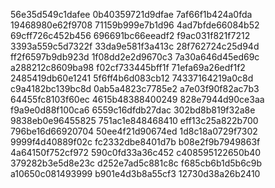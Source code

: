 56e35d549c1dafee
0b40359721d9dfae
7af66f1b424a0fda
19468980e62f9708
71159b999e7b1d96
4ad7bfde66084b52
69cff726c452b456
696691bc66eeadf2
f9ac031f821f7212
3393a559c5d7322f
33da9e581f3a413c
28f762724c25d94d
ff2f6597b9db923d
1f08dd2e2d9670c3
7a30a646d45ed69c
a288212c8609ba98
f02cf733445bff1f
71efa69a26edf1f2
2485419db60e1241
5f6ff4b6d083cb12
74337164219a0c8d
c9a4182bc139bc8d
0ab5a4823c7785e2
a7e03f90f82ac7b3
64455fc8103f60ec
4615b48388400249
828e7944d90ce3aa
f9a9e0d88f100ca6
6559c16dfdb27dac
302bd8b819f32a8e
9838eb0e96455825
751ac1e848468410
eff13c25a822b700
796be16d66920704
50ee4f21d90674ed
1d8c18a0729f7302
9999f4d40889f02c
fc2332dbe8401d7b
b08e2f9b7949863f
4a64150f752cf972
590c0fd33a36c452
c408595122650b40
379282b3e5d8e23c
d252e7ad5c881c8c
f685cb6b1d5b6c9b
a10650c081493999
b901e4d3b8a55cf3
12730d38a26b2410
